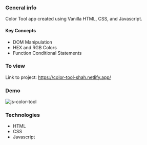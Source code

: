### General info

Color Tool app created using Vanilla HTML, CSS, and Javascript.

#### Key Concepts

- DOM Manipulation
- HEX and RGB Colors
- Function Conditional Statements


### To view

Link to project: https://color-tool-shah.netlify.app/

### Demo
![js-color-tool](https://media.giphy.com/media/7LuejdmNcZHL4nLegG/giphy.gif)


### Technologies

- HTML
- CSS
- Javascript
